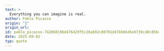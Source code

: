 ```yaml
---
text: >
  Everything you can imagine is real.
author: Pablo Picasso
origin: "1"
origin_url: 
id: pablo_picasso-742068196d476429f5c28a692c80701d47bb6645e6739c40c8564741ffacd082
date: 2025-09-02
typ: quote
---
```

